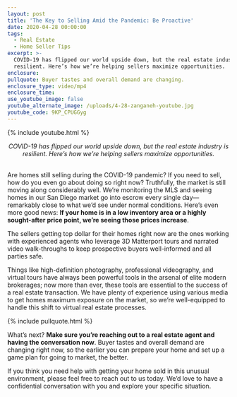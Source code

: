 ```yaml
---
layout: post
title: 'The Key to Selling Amid the Pandemic: Be Proactive'
date: 2020-04-28 00:00:00
tags:
  - Real Estate
  - Home Seller Tips
excerpt: >-
  COVID-19 has flipped our world upside down, but the real estate industry is
  resilient. Here’s how we’re helping sellers maximize opportunities.
enclosure:
pullquote: Buyer tastes and overall demand are changing.
enclosure_type: video/mp4
enclosure_time:
use_youtube_image: false
youtube_alternate_image: /uploads/4-28-zanganeh-youtube.jpg
youtube_code: 9KP_CPUGGyg
---
```


{% include youtube.html %}

<center><em>COVID-19 has flipped our world upside down, but the real estate industry is resilient. Here’s how we’re helping sellers maximize opportunities.</em></center>

<br>Are homes still selling during the COVID-19 pandemic? If you need to sell, how do you even go about doing so right now? Truthfully, the market is still moving along considerably well. We’re monitoring the MLS and seeing homes in our San Diego market go into escrow every single day—remarkably close to what we’d see under normal conditions. Here’s even more good news: **If your home is in a low inventory area or a highly sought-after price point, we’re seeing those prices increase**.

The sellers getting top dollar for their homes right now are the ones working with experienced agents who leverage 3D Matterport tours and narrated video walk-throughs to keep prospective buyers well-informed and all parties safe.

Things like high-definition photography, professional videography, and virtual tours have always been powerful tools in the arsenal of elite modern brokerages; now more than ever, these tools are essential to the success of a real estate transaction. We have plenty of experience using various media to get homes maximum exposure on the market, so we’re well-equipped to handle this shift to virtual real estate processes.

{% include pullquote.html %}

What’s next? **Make sure you’re reaching out to a real estate agent and having the conversation now**. Buyer tastes and overall demand are changing right now, so the earlier you can prepare your home and set up a game plan for going to market, the better.

If you think you need help with getting your home sold in this unusual environment, please feel free to reach out to us today. We’d love to have a confidential conversation with you and explore your specific situation.